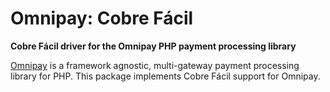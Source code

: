 # Omnipay: Cobre Fácil

**Cobre Fácil driver for the Omnipay PHP payment processing library**

[Omnipay](https://github.com/thephpleague/omnipay) is a framework agnostic, multi-gateway payment
processing library for PHP. This package implements Cobre Fácil support for Omnipay.
